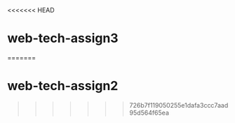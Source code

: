 <<<<<<< HEAD
# web-tech-assign3
=======
# web-tech-assign2
>>>>>>> 726b7f119050255e1dafa3ccc7aad95d564f65ea
